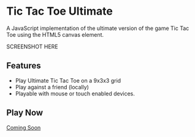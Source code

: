 # Tic Tac Toe Ultimate
A JavaScript implementation of the ultimate version of the game Tic Tac Toe using the HTML5 canvas element.

SCREENSHOT HERE

## Features
- Play Ultimate Tic Tac Toe on a 9x3x3 grid
- Play against a friend (locally)
- Playable with mouse or touch enabled devices.

## Play Now

[Coming Soon](https://github.com/Torvec/tic-tac-toe-ultimate)